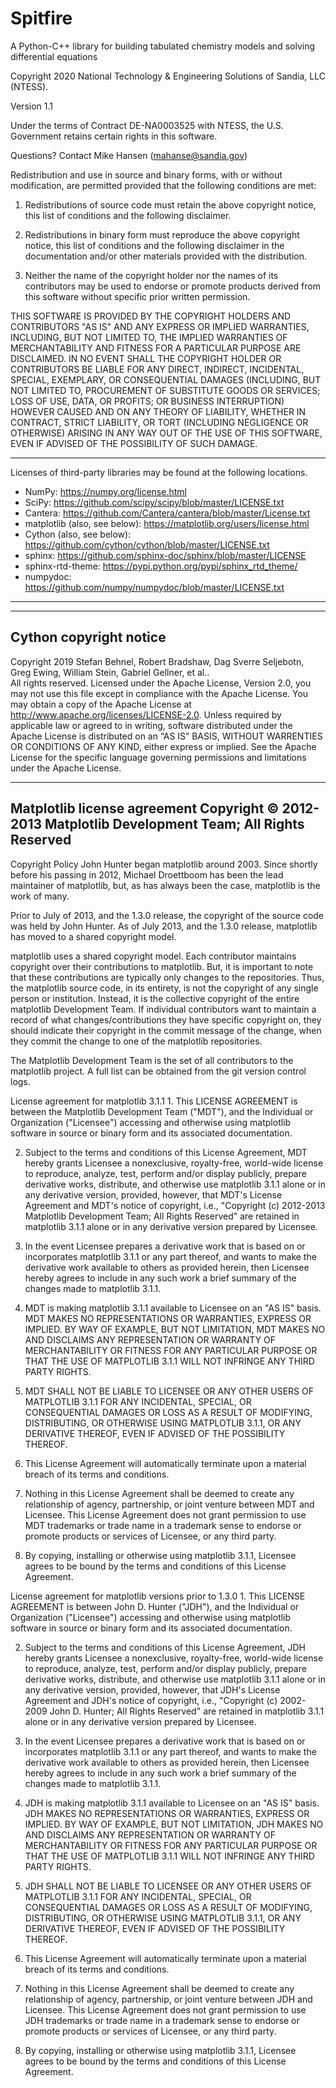 # Spitfire
A Python-C++ library for building tabulated chemistry models and solving differential equations

Copyright 2020 National Technology & Engineering Solutions of Sandia, LLC (NTESS).

Version 1.1

Under the terms of Contract DE-NA0003525 with NTESS, the U.S. Government retains certain rights in this
software.

Questions? Contact Mike Hansen (mahanse@sandia.gov)

Redistribution and use in source and binary forms, with or without modification, are permitted provided that
the following conditions are met:

1. Redistributions of source code must retain the above copyright notice, this list of conditions and the
following disclaimer.

2. Redistributions in binary form must reproduce the above copyright notice, this list of conditions and the
following disclaimer in the documentation and/or other materials provided with the distribution.

3. Neither the name of the copyright holder nor the names of its contributors may be used to endorse or
promote products derived from this software without specific prior written permission.

THIS SOFTWARE IS PROVIDED BY THE COPYRIGHT HOLDERS AND CONTRIBUTORS "AS IS" AND ANY EXPRESS OR IMPLIED
WARRANTIES, INCLUDING, BUT NOT LIMITED TO, THE IMPLIED WARRANTIES OF MERCHANTABILITY AND FITNESS FOR A
PARTICULAR PURPOSE ARE DISCLAIMED. IN NO EVENT SHALL THE COPYRIGHT HOLDER OR CONTRIBUTORS BE LIABLE FOR ANY
DIRECT, INDIRECT, INCIDENTAL, SPECIAL, EXEMPLARY, OR CONSEQUENTIAL DAMAGES (INCLUDING, BUT NOT LIMITED TO,
PROCUREMENT OF SUBSTITUTE GOODS OR SERVICES; LOSS OF USE, DATA, OR PROFITS; OR BUSINESS INTERRUPTION)
HOWEVER CAUSED AND ON ANY THEORY OF LIABILITY, WHETHER IN CONTRACT, STRICT LIABILITY, OR TORT (INCLUDING
NEGLIGENCE OR OTHERWISE) ARISING IN ANY WAY OUT OF THE USE OF THIS SOFTWARE, EVEN IF ADVISED OF THE
POSSIBILITY OF SUCH DAMAGE.

----------------------------------------------------------------

Licenses of third-party libraries may be found at the following locations. 
- NumPy: https://numpy.org/license.html 
- SciPy: https://github.com/scipy/scipy/blob/master/LICENSE.txt 
- Cantera: https://github.com/Cantera/cantera/blob/master/License.txt 
- matplotlib (also, see below): https://matplotlib.org/users/license.html
- Cython (also, see below): https://github.com/cython/cython/blob/master/LICENSE.txt
- sphinx: https://github.com/sphinx-doc/sphinx/blob/master/LICENSE
- sphinx-rtd-theme: https://pypi.python.org/pypi/sphinx_rtd_theme/
- numpydoc: https://github.com/numpy/numpydoc/blob/master/LICENSE.txt

----------------------------------------------------------------

----
Cython copyright notice
----

Copyright 2019 Stefan Behnel, Robert Bradshaw, Dag Sverre Seljebotn, Greg Ewing, William Stein, Gabriel Gellner, et al..  
All rights reserved. Licensed under the Apache License, Version 2.0, you may not use this file except in 
compliance with the Apache License.  You may obtain a copy of the Apache License at 
http://www.apache.org/licenses/LICENSE-2.0.  Unless required by applicable law or agreed to in writing, 
software distributed under the Apache License is distributed on an “AS IS” BASIS, WITHOUT WARRENTIES OR 
CONDITIONS OF ANY KIND, either express or implied.  See the Apache License for the specific language 
governing permissions and limitations under the Apache License.


----
Matplotlib license agreement Copyright © 2012-2013 Matplotlib Development Team; All Rights Reserved
----

Copyright Policy John Hunter began matplotlib around 2003. Since shortly before his passing in 2012, Michael
Droettboom has been the lead maintainer of matplotlib, but, as has always been the case, matplotlib is the
work of many.

Prior to July of 2013, and the 1.3.0 release, the copyright of the source code was held by John Hunter. As
of July 2013, and the 1.3.0 release, matplotlib has moved to a shared copyright model.

matplotlib uses a shared copyright model. Each contributor maintains copyright over their contributions to
matplotlib. But, it is important to note that these contributions are typically only changes to the
repositories. Thus, the matplotlib source code, in its entirety, is not the copyright of any single person
or institution. Instead, it is the collective copyright of the entire matplotlib Development Team. If
individual contributors want to maintain a record of what changes/contributions they have specific copyright
on, they should indicate their copyright in the commit message of the change, when they commit the change to
one of the matplotlib repositories.

The Matplotlib Development Team is the set of all contributors to the matplotlib project. A full list can be
obtained from the git version control logs.

License agreement for matplotlib 3.1.1 1. This LICENSE AGREEMENT is between the Matplotlib Development Team
("MDT"), and the Individual or Organization ("Licensee") accessing and otherwise using matplotlib software
in source or binary form and its associated documentation.

2. Subject to the terms and conditions of this License Agreement, MDT hereby grants Licensee a nonexclusive,
royalty-free, world-wide license to reproduce, analyze, test, perform and/or display publicly, prepare
derivative works, distribute, and otherwise use matplotlib 3.1.1 alone or in any derivative version,
provided, however, that MDT's License Agreement and MDT's notice of copyright, i.e., "Copyright (c)
2012-2013 Matplotlib Development Team; All Rights Reserved" are retained in matplotlib 3.1.1 alone or in any
derivative version prepared by Licensee.

3. In the event Licensee prepares a derivative work that is based on or incorporates matplotlib 3.1.1 or any
part thereof, and wants to make the derivative work available to others as provided herein, then Licensee
hereby agrees to include in any such work a brief summary of the changes made to matplotlib 3.1.1.

4. MDT is making matplotlib 3.1.1 available to Licensee on an "AS IS" basis. MDT MAKES NO REPRESENTATIONS OR
WARRANTIES, EXPRESS OR IMPLIED. BY WAY OF EXAMPLE, BUT NOT LIMITATION, MDT MAKES NO AND DISCLAIMS ANY
REPRESENTATION OR WARRANTY OF MERCHANTABILITY OR FITNESS FOR ANY PARTICULAR PURPOSE OR THAT THE USE OF
MATPLOTLIB 3.1.1 WILL NOT INFRINGE ANY THIRD PARTY RIGHTS.

5. MDT SHALL NOT BE LIABLE TO LICENSEE OR ANY OTHER USERS OF MATPLOTLIB 3.1.1 FOR ANY INCIDENTAL, SPECIAL,
OR CONSEQUENTIAL DAMAGES OR LOSS AS A RESULT OF MODIFYING, DISTRIBUTING, OR OTHERWISE USING MATPLOTLIB
3.1.1, OR ANY DERIVATIVE THEREOF, EVEN IF ADVISED OF THE POSSIBILITY THEREOF.

6. This License Agreement will automatically terminate upon a material breach of its terms and conditions.

7. Nothing in this License Agreement shall be deemed to create any relationship of agency, partnership, or
joint venture between MDT and Licensee. This License Agreement does not grant permission to use MDT
trademarks or trade name in a trademark sense to endorse or promote products or services of Licensee, or any
third party.

8. By copying, installing or otherwise using matplotlib 3.1.1, Licensee agrees to be bound by the terms and
conditions of this License Agreement.

License agreement for matplotlib versions prior to 1.3.0 1. This LICENSE AGREEMENT is between John D. Hunter
("JDH"), and the Individual or Organization ("Licensee") accessing and otherwise using matplotlib software
in source or binary form and its associated documentation.

2. Subject to the terms and conditions of this License Agreement, JDH hereby grants Licensee a nonexclusive,
royalty-free, world-wide license to reproduce, analyze, test, perform and/or display publicly, prepare
derivative works, distribute, and otherwise use matplotlib 3.1.1 alone or in any derivative version,
provided, however, that JDH's License Agreement and JDH's notice of copyright, i.e., "Copyright (c)
2002-2009 John D. Hunter; All Rights Reserved" are retained in matplotlib 3.1.1 alone or in any derivative
version prepared by Licensee.

3. In the event Licensee prepares a derivative work that is based on or incorporates matplotlib 3.1.1 or any
part thereof, and wants to make the derivative work available to others as provided herein, then Licensee
hereby agrees to include in any such work a brief summary of the changes made to matplotlib 3.1.1.

4. JDH is making matplotlib 3.1.1 available to Licensee on an "AS IS" basis. JDH MAKES NO REPRESENTATIONS OR
WARRANTIES, EXPRESS OR IMPLIED. BY WAY OF EXAMPLE, BUT NOT LIMITATION, JDH MAKES NO AND DISCLAIMS ANY
REPRESENTATION OR WARRANTY OF MERCHANTABILITY OR FITNESS FOR ANY PARTICULAR PURPOSE OR THAT THE USE OF
MATPLOTLIB 3.1.1 WILL NOT INFRINGE ANY THIRD PARTY RIGHTS.

5. JDH SHALL NOT BE LIABLE TO LICENSEE OR ANY OTHER USERS OF MATPLOTLIB 3.1.1 FOR ANY INCIDENTAL, SPECIAL,
OR CONSEQUENTIAL DAMAGES OR LOSS AS A RESULT OF MODIFYING, DISTRIBUTING, OR OTHERWISE USING MATPLOTLIB
3.1.1, OR ANY DERIVATIVE THEREOF, EVEN IF ADVISED OF THE POSSIBILITY THEREOF.

6. This License Agreement will automatically terminate upon a material breach of its terms and conditions.

7. Nothing in this License Agreement shall be deemed to create any relationship of agency, partnership, or
joint venture between JDH and Licensee. This License Agreement does not grant permission to use JDH
trademarks or trade name in a trademark sense to endorse or promote products or services of Licensee, or any
third party.

8. By copying, installing or otherwise using matplotlib 3.1.1, Licensee agrees to be bound by the terms and
conditions of this License Agreement.